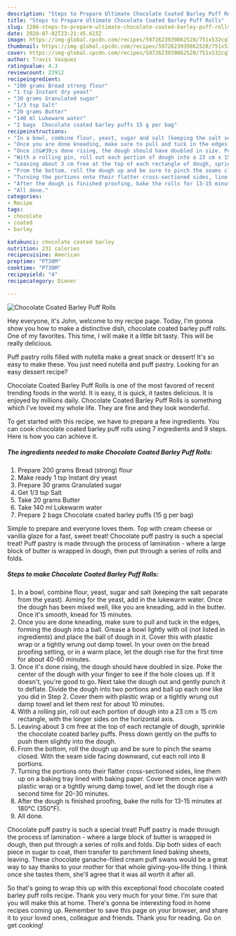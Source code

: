 ```yaml
---
description: "Steps to Prepare Ultimate Chocolate Coated Barley Puff Rolls"
title: "Steps to Prepare Ultimate Chocolate Coated Barley Puff Rolls"
slug: 1286-steps-to-prepare-ultimate-chocolate-coated-barley-puff-rolls
date: 2020-07-02T23:21:45.615Z
image: https://img-global.cpcdn.com/recipes/5972623939862528/751x532cq70/chocolate-coated-barley-puff-rolls-recipe-main-photo.jpg
thumbnail: https://img-global.cpcdn.com/recipes/5972623939862528/751x532cq70/chocolate-coated-barley-puff-rolls-recipe-main-photo.jpg
cover: https://img-global.cpcdn.com/recipes/5972623939862528/751x532cq70/chocolate-coated-barley-puff-rolls-recipe-main-photo.jpg
author: Travis Vasquez
ratingvalue: 4.3
reviewcount: 23912
recipeingredient:
- "200 grams Bread strong flour"
- "1 tsp Instant dry yeast"
- "30 grams Granulated sugar"
- "1/3 tsp Salt"
- "20 grams Butter"
- "140 ml Lukewarm water"
- "2 bags  Chocolate coated barley puffs 15 g per bag"
recipeinstructions:
- "In a bowl, combine flour, yeast, sugar and salt (keeping the salt separate from the yeast). Aiming for the yeast, add in the lukewarm water. Once the dough has been mixed well, like you are kneading, add in the butter. Once it&#39;s smooth, knead for 15 minutes."
- "Once you are done kneading, make sure to pull and tuck in the edges, forming the dough into a ball. Grease a bowl lightly with oil (not listed in ingredients) and place the ball of dough in it. Cover this with plastic wrap or a tightly wrung out damp towel. In your oven on the bread proofing setting, or in a warm place, let the dough rise for the first time for about 40-60 minutes."
- "Once it&#39;s done rising, the dough should have doubled in size. Poke the center of the dough with your finger to see if the hole closes up. If it doesn&#39;t, you&#39;re good to go. Next take the dough out and gently punch it to deflate. Divide the dough into two portions and ball up each one like you did in Step 2. Cover them with plastic wrap or a tightly wrung out damp towel and let them rest for about 10 minutes."
- "With a rolling pin, roll out each portion of dough into a 23 cm x 15 cm rectangle, with the longer sides on the horizontal axis."
- "Leaving about 3 cm free at the top of each rectangle of dough, sprinkle the chocolate coated barley puffs. Press down gently on the puffs to push them slightly into the dough."
- "From the bottom, roll the dough up and be sure to pinch the seams closed. With the seam side facing downward, cut each roll into 8 portions."
- "Turning the portions onto their flatter cross-sectioned sides, line them up on a baking tray lined with baking paper. Cover them once again with plastic wrap or a tightly wrung damp towel, and let the dough rise a second time for 20-30 minutes."
- "After the dough is finished proofing, bake the rolls for 13-15 minutes at 180℃ (350℉)."
- "All done."
categories:
- Recipe
tags:
- chocolate
- coated
- barley

katakunci: chocolate coated barley 
nutrition: 231 calories
recipecuisine: American
preptime: "PT30M"
cooktime: "PT30M"
recipeyield: "4"
recipecategory: Dinner

---
```



![Chocolate Coated Barley Puff Rolls](https://img-global.cpcdn.com/recipes/5972623939862528/751x532cq70/chocolate-coated-barley-puff-rolls-recipe-main-photo.jpg)

Hey everyone, it's John, welcome to my recipe page. Today, I'm gonna show you how to make a distinctive dish, chocolate coated barley puff rolls. One of my favorites. This time, I will make it a little bit tasty. This will be really delicious.

Puff pastry rolls filled with nutella make a great snack or dessert! It&#39;s so easy to make these. You just need nutella and puff pastry. Looking for an easy dessert recipe?

Chocolate Coated Barley Puff Rolls is one of the most favored of recent trending foods in the world. It is easy, it is quick, it tastes delicious. It is enjoyed by millions daily. Chocolate Coated Barley Puff Rolls is something which I've loved my whole life. They are fine and they look wonderful.


To get started with this recipe, we have to prepare a few ingredients. You can cook chocolate coated barley puff rolls using 7 ingredients and 9 steps. Here is how you can achieve it.

<!--inarticleads1-->

##### The ingredients needed to make Chocolate Coated Barley Puff Rolls:

1. Prepare 200 grams Bread (strong) flour
1. Make ready 1 tsp Instant dry yeast
1. Prepare 30 grams Granulated sugar
1. Get 1/3 tsp Salt
1. Take 20 grams Butter
1. Take 140 ml Lukewarm water
1. Prepare 2 bags  Chocolate coated barley puffs (15 g per bag)


Simple to prepare and everyone loves them. Top with cream cheese or vanilla glaze for a fast, sweet treat! Chocolate puff pastry is such a special treat! Puff pastry is made through the process of lamination - where a large block of butter is wrapped in dough, then put through a series of rolls and folds. 

<!--inarticleads2-->

##### Steps to make Chocolate Coated Barley Puff Rolls:

1. In a bowl, combine flour, yeast, sugar and salt (keeping the salt separate from the yeast). Aiming for the yeast, add in the lukewarm water. Once the dough has been mixed well, like you are kneading, add in the butter. Once it&#39;s smooth, knead for 15 minutes.
1. Once you are done kneading, make sure to pull and tuck in the edges, forming the dough into a ball. Grease a bowl lightly with oil (not listed in ingredients) and place the ball of dough in it. Cover this with plastic wrap or a tightly wrung out damp towel. In your oven on the bread proofing setting, or in a warm place, let the dough rise for the first time for about 40-60 minutes.
1. Once it&#39;s done rising, the dough should have doubled in size. Poke the center of the dough with your finger to see if the hole closes up. If it doesn&#39;t, you&#39;re good to go. Next take the dough out and gently punch it to deflate. Divide the dough into two portions and ball up each one like you did in Step 2. Cover them with plastic wrap or a tightly wrung out damp towel and let them rest for about 10 minutes.
1. With a rolling pin, roll out each portion of dough into a 23 cm x 15 cm rectangle, with the longer sides on the horizontal axis.
1. Leaving about 3 cm free at the top of each rectangle of dough, sprinkle the chocolate coated barley puffs. Press down gently on the puffs to push them slightly into the dough.
1. From the bottom, roll the dough up and be sure to pinch the seams closed. With the seam side facing downward, cut each roll into 8 portions.
1. Turning the portions onto their flatter cross-sectioned sides, line them up on a baking tray lined with baking paper. Cover them once again with plastic wrap or a tightly wrung damp towel, and let the dough rise a second time for 20-30 minutes.
1. After the dough is finished proofing, bake the rolls for 13-15 minutes at 180℃ (350℉).
1. All done.


Chocolate puff pastry is such a special treat! Puff pastry is made through the process of lamination - where a large block of butter is wrapped in dough, then put through a series of rolls and folds. Dip both sides of each piece in sugar to coat, then transfer to parchment lined baking sheets, leaving. These chocolate ganache-filled cream puff swans would be a great way to say thanks to your mother for that whole giving-you-life thing. I think once she tastes them, she&#39;ll agree that it was all worth it after all. 

So that's going to wrap this up with this exceptional food chocolate coated barley puff rolls recipe. Thank you very much for your time. I'm sure that you will make this at home. There's gonna be interesting food in home recipes coming up. Remember to save this page on your browser, and share it to your loved ones, colleague and friends. Thank you for reading. Go on get cooking!
